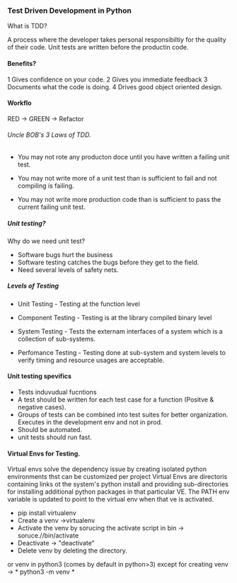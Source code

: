 ### Test Driven Development in Python

What is TDD?

A process where the developer takes personal responsibiltiy for the quality of their code.
Unit tests are written before the productin code.

#### Benefits?

1 Gives confidence on your code.
2 Gives you immediate feedback
3 Documents what the code is doing.
4 Drives good object oriented design.

#### Workflo

RED -> GREEN -> Refactor


###### Uncle BOB's 3 Laws of TDD.

* You may not rote any producton doce until you have written a failing unit test. 

* You may not write more of a unit test than is sufficient to fail and not compiling is failing.

* You may not write more production code than is sufficient to pass the current failing unit test.


##### Unit testing?

Why do we need unit test?

 * Software bugs hurt the business
 * Software testing catches the bugs before they get to the field.
 * Need several levels of safety nets.


##### Levels of Testing

* Unit Testing - Testing at the function level

* Component Testing - Testing is at the library compiled binary level

* System Testing - Tests the externam interfaces of a system which is a collection of sub-systems.

* Perfomance Testing - Testing done at sub-system and system levels to verify timing and resource usages are acceptable.



#### Unit testing spevifics 

* Tests induvudual fucntions
* A test should be written for each test case for a function (Positve & negative cases).
* Groups of tests can be combined into test suites for better organization. Executes in the development env and not in prod.
*  Should be automated.
* unit tests should run fast.


#### Virtual Envs for Testing.

Virtual envs solve the dependency issue by creating isolated python environments thst can be customized per project
Virtual Envs are directoris containing links ot the system's python install and providing sub-directories for installing additional python packages in that particular VE.
The PATH env variable is updated to point to the virtual env when that ve is activated.

* pip install virtualenv
* Create a venv ->virtualenv<Name>
* Activate the venv by sorucing the activate script in bin -> soruce./<Name>/bin/activate
* Deactivate -> "deactivate"
* Delete venv by deleting the directory.

or venv in python3 (comes by default in python>3) except for creating venv -> * python3 -m venv <Name> *




